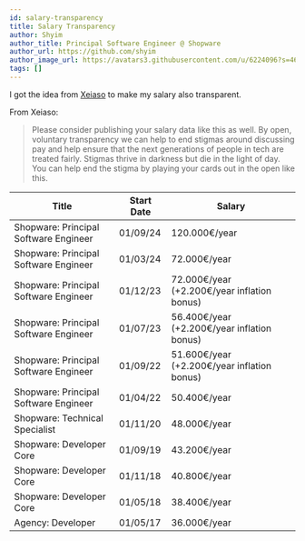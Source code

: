 ```yaml
---
id: salary-transparency
title: Salary Transparency
author: Shyim
author_title: Principal Software Engineer @ Shopware
author_url: https://github.com/shyim
author_image_url: https://avatars3.githubusercontent.com/u/6224096?s=460&u=18be3a2d46f07dd42fc2b6dee9b4b9b68bca28d2&v=4
tags: []
---
```


I got the idea from [Xeiaso](https://xeiaso.net/salary-transparency) to make my salary also transparent. 

From Xeiaso:

> Please consider publishing your salary data like this as well. By open, voluntary transparency we can help to end stigmas around discussing pay and help ensure that the next generations of people in tech are treated fairly. Stigmas thrive in darkness but die in the light of day. You can help end the stigma by playing your cards out in the open like this.

| Title                                 | Start Date | Salary        |
| ------------------------------------- | ---------- | ------------- |
| Shopware: Principal Software Engineer | 01/09/24   | 120.000€/year |
| Shopware: Principal Software Engineer | 01/03/24   | 72.000€/year |
| Shopware: Principal Software Engineer | 01/12/23   | 72.000€/year (+2.200€/year inflation bonus) |
| Shopware: Principal Software Engineer | 01/07/23   | 56.400€/year (+2.200€/year inflation bonus) |
| Shopware: Principal Software Engineer | 01/09/22   | 51.600€/year (+2.200€/year inflation bonus) |
| Shopware: Principal Software Engineer | 01/04/22   | 50.400€/year |
| Shopware: Technical Specialist        | 01/11/20   | 48.000€/year |
| Shopware: Developer Core              | 01/09/19   | 43.200€/year |
| Shopware: Developer Core              | 01/11/18   | 40.800€/year |
| Shopware: Developer Core              | 01/05/18   | 38.400€/year |
| Agency: Developer                     | 01/05/17   | 36.000€/year |


